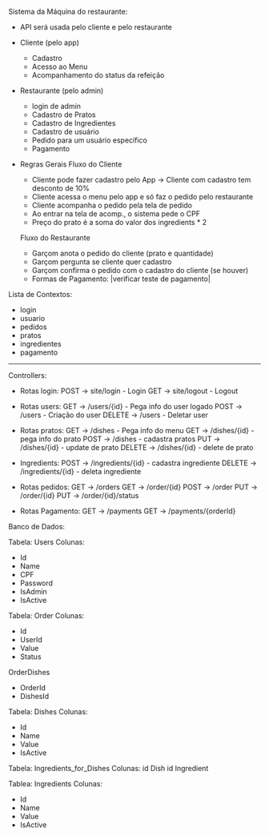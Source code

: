 Sistema da Máquina do restaurante:

- API será usada pelo cliente e pelo restaurante

- Cliente (pelo app)
  - Cadastro
  - Acesso ao Menu
  - Acompanhamento do status da refeição

- Restaurante (pelo admin)
  - login de admin
  - Cadastro de Pratos
  - Cadastro de Ingredientes
  - Cadastro de usuário
  - Pedido para um usuário específico
  - Pagamento
  
- Regras Gerais
  Fluxo do Cliente
  - Cliente pode fazer cadastro pelo App
  -> Cliente com cadastro tem desconto de 10%
  - Cliente acessa o menu pelo app e só faz o pedido pelo restaurante
  - Cliente acompanha o pedido pela tela de pedido
  - Ao entrar na tela de acomp., o sistema pede o CPF
  - Preço do prato é a soma do valor dos ingredients * 2

  Fluxo do Restaurante
  - Garçom anota o pedido do cliente (prato e quantidade)
  - Garçom pergunta se cliente quer cadastro
  - Garçom confirma o pedido com o cadastro do cliente (se houver)  
  - Formas de Pagamento: |verificar teste de pagamento|
  
Lista de Contextos:
- login
- usuario
- pedidos
- pratos
- ingredientes
- pagamento

---------------------------------------------------------------

Controllers:

- Rotas login: 
POST -> site/login - Login
GET -> site/logout - Logout

- Rotas users:
GET -> /users/{id} - Pega info do user logado
POST -> /users - Criação do user
DELETE -> /users - Deletar user

- Rotas pratos:
GET -> /dishes - Pega info do menu
GET -> /dishes/{id} - pega info do prato
POST -> /dishes - cadastra pratos
PUT -> /dishes/{id} - update de prato
DELETE -> /dishes/{id} - delete de prato

- Ingredients:
POST -> /ingredients/{id} - cadastra ingrediente
DELETE -> /ingredients/{id} - deleta ingrediente

- Rotas pedidos:
GET -> /orders
GET -> /order/{id}
POST -> /order
PUT -> /order/{id}
PUT -> /order/{id}/status

- Rotas Pagamento:
GET -> /payments
GET -> /payments/{orderId}

Banco de Dados:

Tabela: Users
Colunas:
- Id
- Name
- CPF
- Password
- IsAdmin
- IsActive

Tabela: Order
Colunas:
- Id
- UserId
- Value
- Status

OrderDishes
- OrderId
- DishesId

Tabela: Dishes
Colunas:
- Id
- Name
- Value
- IsActive

Tabela: Ingredients_for_Dishes
Colunas:
id Dish
id Ingredient

Tablea: Ingredients
Colunas:
- Id
- Name
- Value
- IsActive
